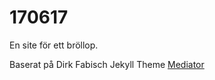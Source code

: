 170617
======

En site för ett bröllop.

Baserat på Dirk Fabisch Jekyll Theme [Mediator](https://github.com/dirkfabisch/mediator)
